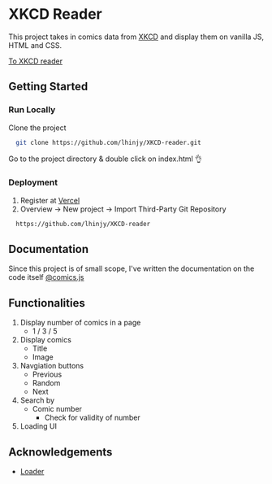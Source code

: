 # XKCD Reader

This project takes in comics data from [XKCD](https://xkcd.vercel.app/) and display them on vanilla JS, HTML and CSS.

[To XKCD reader](https://xkcd-reader-lhinjy.vercel.app/)

## Getting Started

### Run Locally

Clone the project

```bash
  git clone https://github.com/lhinjy/XKCD-reader.git
```

Go to the project directory & double click on index.html 👌

### Deployment

1. Register at [Vercel](https://vercel.com/)
2. Overview &rarr; New project &rarr; Import Third-Party Git Repository

```bash
  https://github.com/lhinjy/XKCD-reader
```

## Documentation

Since this project is of small scope, I've written the documentation on the code itself [@comics.js](https://github.com/lhinjy/XKCD-reader/blob/29101ac1f643a9c9643d6bc007666d46c01c53fb/js/comics.js)

## Functionalities

1. Display number of comics in a page
   - 1 / 3 / 5
2. Display comics
   - Title
   - Image
3. Navgiation buttons
   - Previous
   - Random
   - Next
4. Search by
   - Comic number
     - Check for validity of number
5. Loading UI

## Acknowledgements

- [Loader](https://loading.io/css/)
